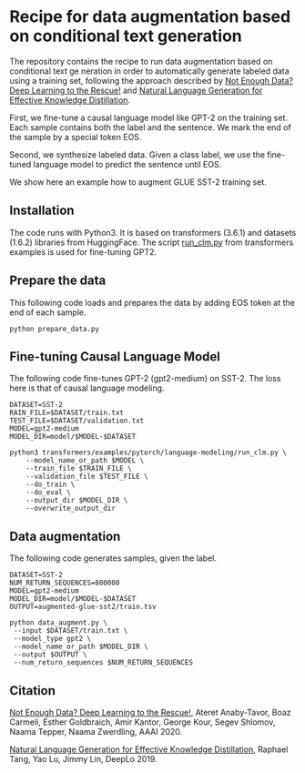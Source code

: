 # Recipe for data augmentation based on conditional text generation

The repository contains the recipe to run data augmentation based on conditional text ge neration in order to automatically generate labeled data using a training set, following the approach described by [Not Enough Data? Deep Learning to the Rescue!](https://arxiv.org/abs/1911.03118) and [Natural Language Generation for Effective Knowledge Distillation](https://www.aclweb.org/anthology/D19-6122.pdf). 

First, we fine-tune a causal language model like GPT-2 on the training set. Each sample contains both the label and the sentence. We mark the end of the sample by a special token EOS.

Second, we synthesize labeled data. Given a class label, we use the fine-tuned language model to predict the sentence until EOS.

We show here an example how to augment GLUE SST-2 training set.

## Installation
The code runs with Python3. It is based on transformers (3.6.1) and datasets (1.6.2) libraries from HuggingFace. The script [run_clm.py](https://github.com/huggingface/transformers/tree/v4.6.1/examples/pytorch/language-modeling/run_clm.py) from transformers examples is used for fine-tuning GPT2.

## Prepare the data
This following code loads and prepares the data by adding EOS token at the end of each sample. 
```shell
python prepare_data.py
```

## Fine-tuning Causal Language Model
The following code fine-tunes GPT-2 (gpt2-medium) on SST-2. The loss here is that of causal 
language modeling.

```shell
DATASET=SST-2
RAIN_FILE=$DATASET/train.txt
TEST_FILE=$DATASET/validation.txt
MODEL=gpt2-medium
MODEL_DIR=model/$MODEL-$DATASET

python3 transformers/examples/pytorch/language-modeling/run_clm.py \
    --model_name_or_path $MODEL \
    --train_file $TRAIN_FILE \
    --validation_file $TEST_FILE \
    --do_train \
    --do_eval \
    --output_dir $MODEL_DIR \
    --overwrite_output_dir
```

## Data augmentation

The following code generates samples, given the label.  
```shell
DATASET=SST-2
NUM_RETURN_SEQUENCES=800000
MODEL=gpt2-medium
MODEL_DIR=model/$MODEL-$DATASET
OUTPUT=augmented-glue-sst2/train.tsv

python data_augment.py \
 --input $DATASET/train.txt \
 --model_type gpt2 \
 --model_name_or_path $MODEL_DIR \
 --output $OUTPUT \
 --num_return_sequences $NUM_RETURN_SEQUENCES
```

## Citation
[Not Enough Data? Deep Learning to the Rescue!](https://arxiv.org/abs/1911.03118), Ateret Anaby-Tavor, Boaz Carmeli, Esther Goldbraich, Amir Kantor, George Kour, Segev Shlomov, Naama Tepper, Naama Zwerdling, AAAI 2020.
 
[Natural Language Generation for Effective Knowledge Distillation](https://www.aclweb.org/anthology/D19-6122.pdf), Raphael Tang, Yao Lu, Jimmy Lin, DeepLo 2019.
